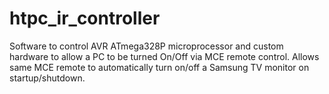 # htpc_ir_controller
Software to control AVR ATmega328P microprocessor and custom hardware to allow a PC to be turned On/Off via MCE remote control. Allows same MCE remote to automatically turn on/off a Samsung TV monitor on startup/shutdown.

